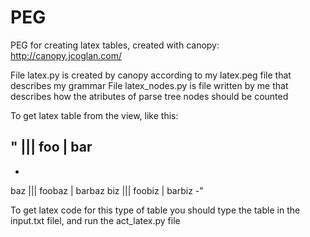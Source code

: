 # PEG
PEG for creating latex tables, created with canopy: http://canopy.jcoglan.com/

File latex.py is created by canopy according to my latex.peg file that describes my grammar
File latex_nodes.py is file written by me that describes how the atributes of parse tree nodes should be counted

To get latex table from the view, like this:

"    ||| foo       | bar
-
-
baz ||| foobaz | barbaz
biz  ||| foobiz   | barbiz
-"

To get latex code for this type of table you should type the table in the input.txt filel, and run the act_latex.py file
